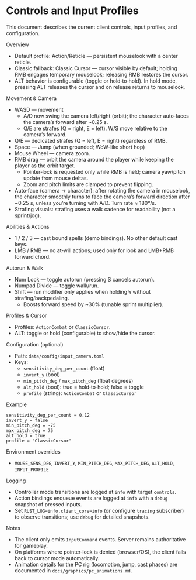 # Controls and Input Profiles

This document describes the current client controls, input profiles, and configuration.

Overview
- Default profile: Action/Reticle — persistent mouselook with a center reticle.
- Classic fallback: Classic Cursor — cursor visible by default; holding RMB engages temporary mouselook; releasing RMB restores the cursor.
- ALT behavior is configurable (toggle or hold‑to‑hold). In hold mode, pressing ALT releases the cursor and on release returns to mouselook.

Movement & Camera
- WASD — movement
  - A/D now swing the camera left/right (orbit); the character auto‑faces the camera’s forward after ~0.25 s.
  - Q/E are strafes (Q = right, E = left). W/S move relative to the camera’s forward.
- Q/E — dedicated strafes (Q = left, E = right) regardless of RMB.
- Space — Jump (when grounded; WoW-like short hop)
- Mouse Wheel — camera zoom.
- RMB drag — orbit the camera around the player while keeping the player as the orbit target.
  - Pointer‑lock is requested only while RMB is held; camera yaw/pitch update from mouse deltas.
  - Zoom and pitch limits are clamped to prevent flipping.
 - Auto‑face (camera → character): after rotating the camera in mouselook, the character smoothly turns to face the camera’s forward direction after ~0.25 s, unless you’re turning with A/D. Turn rate ≈ 180°/s.
 - Strafing visuals: strafing uses a walk cadence for readability (not a sprint/jog).

Abilities & Actions
- 1 / 2 / 3 — cast bound spells (demo bindings). No other default cast keys.
- LMB / RMB — no at‑will actions; used only for look and LMB+RMB forward chord.

Autorun & Walk
- Num Lock — toggle autorun (pressing S cancels autorun).
- Numpad Divide — toggle walk/run.
- Shift — run modifier only applies when holding `W` without strafing/backpedaling.
  - Boosts forward speed by ~30% (tunable sprint multiplier).

Profiles & Cursor
- Profiles: `ActionCombat` or `ClassicCursor`.
- ALT: toggle or hold (configurable) to show/hide the cursor.

Configuration (optional)
- Path: `data/config/input_camera.toml`
- Keys:
  - `sensitivity_deg_per_count` (float)
  - `invert_y` (bool)
  - `min_pitch_deg` / `max_pitch_deg` (float degrees)
  - `alt_hold` (bool): true = hold‑to‑hold; false = toggle
  - `profile` (string): `ActionCombat` or `ClassicCursor`

Example
```
sensitivity_deg_per_count = 0.12
invert_y = false
min_pitch_deg = -75
max_pitch_deg = 75
alt_hold = true
profile = "ClassicCursor"
```

Environment overrides
- `MOUSE_SENS_DEG`, `INVERT_Y`, `MIN_PITCH_DEG`, `MAX_PITCH_DEG`, `ALT_HOLD`, `INPUT_PROFILE`

Logging
- Controller mode transitions are logged at `info` with target `controls`.
- Action bindings enqueue events are logged at `info` with a `debug` snapshot of pressed inputs.
- Set `RUST_LOG=info,client_core=info` (or configure `tracing` subscriber) to observe transitions; use `debug` for detailed snapshots.

Notes
- The client only emits `InputCommand` events. Server remains authoritative for gameplay.
- On platforms where pointer‑lock is denied (browser/OS), the client falls back to cursor mode automatically.
- Animation details for the PC rig (locomotion, jump, cast phases) are documented in `docs/graphics/pc_animations.md`.
